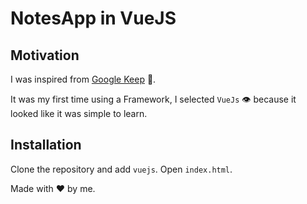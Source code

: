 # NotesApp in VueJS

## Motivation

I was inspired from [Google Keep](https://keep.google.com) 📝.

It was my first time using a Framework, I selected `VueJs` 👁 because it looked like it was simple to learn.

## Installation

Clone the repository and add `vuejs`.
Open `index.html`.

Made with ❤️ by me.
